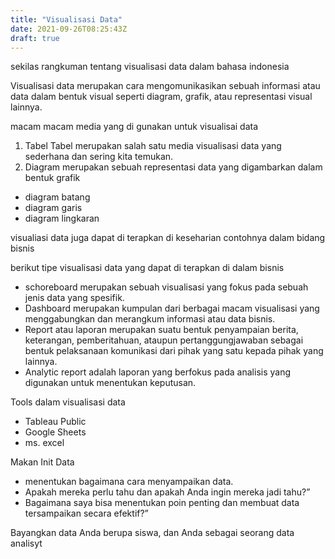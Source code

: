 ```yaml
---
title: "Visualisasi Data"
date: 2021-09-26T08:25:43Z
draft: true
---
```


sekilas rangkuman tentang visualisasi data 
dalam bahasa indonesia 

Visualisasi data merupakan cara mengomunikasikan sebuah informasi atau data dalam bentuk visual seperti diagram, grafik, atau representasi visual lainnya.


macam macam media yang di gunakan untuk visualisai data 

1. Tabel 
Tabel merupakan salah satu media visualisasi data yang sederhana dan sering kita temukan. 
2. Diagram merupakan sebuah representasi data yang digambarkan dalam bentuk grafik
  - diagram batang 
  - diagram garis
  - diagram lingkaran 
  
visualiasi data juga dapat di terapkan di keseharian contohnya dalam bidang bisnis

berikut tipe visualisasi data yang dapat di terapkan di dalam bisnis
  - schoreboard merupakan sebuah visualisasi yang fokus pada sebuah jenis data yang spesifik. 
  - Dashboard merupakan kumpulan dari berbagai macam visualisasi yang menggabungkan dan merangkum informasi atau data bisnis.
  - Report atau laporan merupakan suatu bentuk penyampaian berita, keterangan, pemberitahuan, ataupun pertanggungjawaban sebagai bentuk pelaksanaan komunikasi dari pihak yang satu kepada pihak yang lainnya.
  - Analytic report adalah laporan yang berfokus pada analisis yang digunakan untuk menentukan keputusan.
  
Tools dalam visualisasi data
- Tableau Public
- Google Sheets
- ms. excel


Makan Init Data 
  - menentukan bagaimana cara menyampaikan data.
  - Apakah mereka perlu tahu dan apakah Anda ingin mereka jadi tahu?” 
  - Bagaimana saya bisa menentukan poin penting dan membuat data tersampaikan secara efektif?”
  
Bayangkan data Anda berupa siswa, dan Anda sebagai seorang data analisyt 


